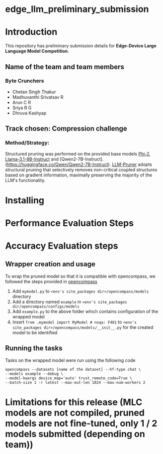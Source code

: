 # edge_llm_preliminary_submission
# Introduction
 
This repository has preliminary submission details for **Edge-Device Large Language Model Competition**.
## Name of the team and team members 
### Byte Crunchers
- Chetan Singh Thakur
- Madhuvanthi Srivatsav R 
- Arun C R 
- Sriya R G  
- Dhruva Kashyap
 
## Track chosen: Compression challenge
### Method/Strategy:
Structured pruning was performed on the provided base models [Phi-2](https://huggingface.co/microsoft/phi-2), [Llama-3.1-8B-Instruct](https://huggingface.co/meta-llama/Meta-Llama-3.1-8B-Instruct) and [Qwen2-7B-Instruct]. (https://huggingface.co/Qwen/Qwen2-7B-Instruct).
[LLM-Pruner](https://arxiv.org/abs/2305.11627) adopts structural pruning that selectively removes non-critical coupled structures based on gradient information, maximally preserving the majority of the LLM's functionality.
 
# Installing
 
 
# Performance Evaluation Steps
 
# Accuracy Evaluation steps
 
## Wrapper creation and usage
 
To wrap the pruned model so that it is compatible with opencompass, we followed the steps provided in [opencompass](https://opencompass.readthedocs.io/en/latest/advanced_guides/new_model.html)
 
1. Add ``mymodel.py`` to  ``<env's site_packages dir>/opencompass/models`` directory
2. Add a directory named `example` in ``<env's site_packages dir/opencompass/configs/models`` 
3. Add ``example.py`` to the above folder which contains configuration of the wrapped model
4. Insert ``from .mymodel import MyModel # noqa: F401`` to ``<env's site_packages dir>/opencompass/models/__init__.py`` for the created model to be identified
 
## Running the tasks
 
Tasks on the wrapped model were run using the following code
```
opencompass --datasets [name of the dataset] --hf-type chat \
--models example --debug \
--model-kwargs device_map='auto' trust_remote_code=True \
--batch-size 1 -r latest --max-out-len 1024 --max-num-workers 2
```
 
 
# Limitations for this release (MLC models are not compiled, pruned models are not fine-tuned, only 1 / 2 models submitted (depending on team))
